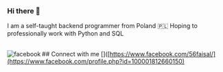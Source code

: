 ### Hi there 👋

I am a self-taught backend programmer from Poland 🇵🇱  Hoping to professionally work with Python and SQL

<br>## Connect with me [<img align="left" alt="facebook" src="https://img.shields.io/badge/facebook-%231877F2.svg?&style=for-the-badge&logo=facebook&logoColor=white" />]([https://www.facebook.com/56faisal/](https://www.facebook.com/profile.php?id=100001812660150)<br>
<br>
